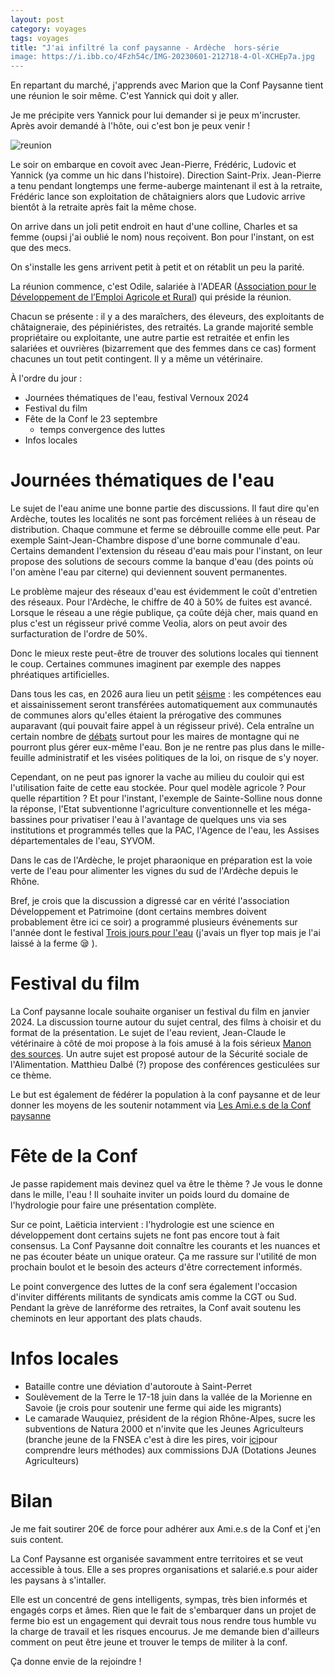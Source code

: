 ```yaml
---
layout: post 
category: voyages
tags: voyages
title: "J'ai infiltré la conf paysanne - Ardèche  hors-série
image: https://i.ibb.co/4Fzh54c/IMG-20230601-212718-4-Ol-XCHEp7a.jpg
---
```


En repartant du marché, j'apprends avec Marion que la Conf Paysanne tient une réunion le soir même. C'est Yannick qui doit y aller. 

Je me précipite vers Yannick pour lui demander si je peux m'incruster. Après avoir demandé à l'hôte, oui c'est bon je peux venir ! 

![reunion](https://i.ibb.co/4Fzh54c/IMG-20230601-212718-4-Ol-XCHEp7a.jpg)

<!--more-->

Le soir on embarque en covoit avec Jean-Pierre, Frédéric, Ludovic et Yannick (ya comme un hic dans l'histoire). Direction Saint-Prix. 
Jean-Pierre a tenu pendant longtemps une ferme-auberge maintenant il est à la retraite, Frédéric lance son exploitation de châtaigniers alors que Ludovic arrive bientôt à la retraite après fait la même chose. 

On arrive dans un joli petit endroit en haut d'une colline, Charles et sa femme (oupsi j'ai oublié le nom) nous reçoivent. Bon pour l'instant, on est que des mecs. 

On s'installe les gens arrivent petit à petit et on rétablit un peu la parité. 

La réunion commence, c'est Odile, salariée à l'ADEAR ([Association pour le Développement de l’Emploi Agricole et Rural](https://www.agriculturepaysanne.org/)) qui préside la réunion.

Chacun se présente : il y a des maraîchers, des éleveurs, des exploitants de châtaigneraie, des pépiniéristes, des retraités. 
La grande majorité semble propriétaire ou exploitante, une autre partie est retraitée et enfin les salariées et ouvrières (bizarrement que des femmes dans ce cas) forment chacunes un tout petit contingent. Il y a même un vétérinaire. 

À l'ordre du jour : 
- Journées thématiques de l'eau, festival Vernoux 2024
- Festival du film
- Fête de la Conf le 23 septembre
	- temps convergence des luttes
- Infos locales

# Journées thématiques de l'eau 

Le sujet de l'eau anime une bonne partie des discussions. Il faut dire qu'en Ardèche, toutes les localités ne sont pas forcément reliées à un réseau de distribution. Chaque commune et ferme se débrouille comme elle peut. Par exemple Saint-Jean-Chambre dispose d'une borne communale d'eau. Certains demandent l'extension du réseau d'eau mais pour l'instant, on leur propose des solutions de secours comme la banque d'eau (des points où l'on amène l'eau par citerne) qui deviennent souvent permanentes. 

Le problème majeur des réseaux d'eau est évidemment le coût d'entretien des réseaux. Pour l'Ardèche, le chiffre de 40 à 50% de fuites est avancé. Lorsque le réseau a une régie publique, ça coûte déjà cher, mais quand en plus c'est un régisseur privé comme Veolia, alors on peut avoir des surfacturation de l'ordre de 50%.

Donc le mieux reste peut-être de trouver des solutions locales qui tiennent le coup. Certaines communes imaginent par exemple des nappes phréatiques artificielles. 

Dans tous les cas, en 2026 aura lieu un petit [séisme](https://m.actu-environnement.com/actualites/competences-eau-assainissement-loi-3DS-collectivites-39114.html) : les compétences eau et aissainissement seront transférées automatiquement aux communautés de communes alors qu'elles étaient la prérogative des communes auparavant (qui pouvait faire appel à un régisseur privé). Cela entraîne un certain nombre de [débats](https://www.lagazettedescommunes.com/791124/transfert-des-competences-eau-la-bataille-nest-pas-finie/) surtout pour les maires de montagne qui ne pourront plus gérer eux-même l'eau. 
Bon je ne rentre pas plus dans le mille-feuille administratif et les visées politiques de la loi, on risque de s'y noyer. 

Cependant, on ne peut pas ignorer la vache au milieu du couloir qui est l'utilisation faite de cette eau stockée. Pour quel modèle agricole ? Pour quelle répartition ? Et pour l'instant, l'exemple de Sainte-Solline nous donne la réponse, l'Etat subventionne l'agriculture conventionnelle et les méga-bassines pour privatiser l'eau à l'avantage de quelques uns via ses institutions et programmés telles que la PAC, l'Agence de l'eau, les Assises départementales de l'eau, SYVOM. 

Dans le cas de l'Ardèche, le projet pharaonique en préparation est la voie verte de l'eau pour alimenter les vignes du sud de l'Ardèche depuis le Rhône. 

Bref, je crois que la discussion a digressé car en vérité l'association Développement et Patrimoine (dont certains membres doivent probablement être ici ce soir) a programmé plusieurs événements sur l'année dont le festival [Trois jours pour l'eau](https://www.ledauphine.com/societe/2023/06/03/trois-jours-autour-de-l-eau-ce-bien-precieux-a-ne-pas-gaspiller) (j'avais un flyer top mais je l'ai laissé à la ferme 😪 ).

# Festival du film

La Conf paysanne locale souhaite organiser un festival du film en janvier 2024. La discussion tourne autour du sujet central, des films à choisir et du format de la présentation. Le sujet de l'eau revient, Jean-Claude le vétérinaire à côté de moi propose à la fois amusé à la fois sérieux [Manon des sources](https://www.allocine.fr/film/fichefilm_gen_cfilm=2339.html).
Un autre sujet est proposé autour de la Sécurité sociale de l'Alimentation. Matthieu Dalbé (?) propose des conférences gesticulées sur ce thème. 

Le but est également de fédérer la population à la conf paysanne et de leur donner les moyens de les soutenir notamment via [Les Ami.e.s de la Conf paysanne](http://lesamisdelaconf.org/)

# Fête de la Conf

Je passe rapidement mais devinez quel va être le thème ?
Je vous le donne dans le mille, l'eau ! 
Il souhaite inviter un poids lourd du domaine de l'hydrologie pour faire une présentation complète. 

Sur ce point, Laëticia intervient : l'hydrologie est une science en développement dont certains sujets ne font pas encore tout à fait consensus. La Conf Paysanne doit connaître les courants et les nuances et ne pas écouter béate un unique orateur. 
Ça me rassure sur l'utilité de mon prochain boulot et le besoin des acteurs d'être correctement informés. 

Le point convergence des luttes de la conf sera également l'occasion d'inviter différents militants de syndicats amis comme la CGT ou Sud. Pendant la grève de lanréforme des retraites, la Conf avait soutenu les cheminots en leur apportant des plats chauds. 

# Infos locales

- Bataille contre une déviation d'autoroute à Saint-Perret
- Soulèvement de la Terre le 17-18 juin dans la vallée de la Morienne en Savoie (je crois pour soutenir une ferme qui aide les migrants)
- Le camarade Wauquiez, président de la région Rhône-Alpes, sucre les subventions de Natura 2000 et n'invite que les Jeunes Agriculteurs (branche jeune de la FNSEA c'est à dire les pires, voir [ici](https://www.radiofrance.fr/franceculture/podcasts/les-pieds-sur-terre/la-fabrique-du-silence-le-lycee-agricole-6766679)pour comprendre leurs méthodes) aux commissions DJA (Dotations Jeunes Agriculteurs)

# Bilan

Je me fait soutirer 20€ de force pour adhérer aux Ami.e.s de la Conf et j'en suis content. 

La Conf Paysanne est organisée savamment entre territoires et se veut accessible à tous. Elle a ses propres organisations et salarié.e.s pour aider les paysans à s'intaller. 

Elle est un concentré de gens intelligents, sympas, très bien informés et engagés corps et âmes. Rien que le fait de s'embarquer dans un projet de ferme bio est un engagement qui devrait tous nous rendre tous humble vu la charge de travail et les risques encourus. Je me demande bien d'ailleurs comment on peut être jeune et trouver le temps de militer à la conf. 

Ça donne envie de la rejoindre ! 